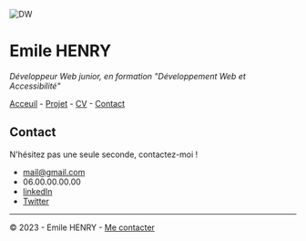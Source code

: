 ![DW](https://www.ikadia.fr/wp-content/uploads/2018/12/ikadia-article-developpeur-web-bandeau-head.jpg)
# Emile HENRY
*Développeur Web junior, en formation "Développement Web et Accessibilité"*

[Acceuil](https://github.com/EmileHENRY/S01E11-Atelier-Recap-Exo-EmileHENRY) - [Projet](https://github.com/EmileHENRY/S01E11-Atelier-Recap-Exo-EmileHENRY/blob/main/projet.md) - [CV](https://github.com/EmileHENRY/S01E11-Atelier-Recap-Exo-EmileHENRY/blob/main/CV%20exo%20s01e11%20EH.md) - [Contact](https://github.com/EmileHENRY/S01E11-Atelier-Recap-Exo-EmileHENRY/blob/main/contact%20exo%20s01e11%20EH.md)
## Contact
N'hésitez pas une seule seconde, contactez-moi !

* [mail@gmail.com](https://www.google.com/intl/fr/gmail/about/)
* 06.00.00.00.00
* [linkedIn](https://fr.linkedin.com/)
* [Twitter](https://twitter.com/)
---
:copyright: 2023 - Emile HENRY - [Me contacter](https://github.com/EmileHENRY/S01E11-Atelier-Recap-Exo-EmileHENRY/blob/main/contact%20exo%20s01e11%20EH.md)